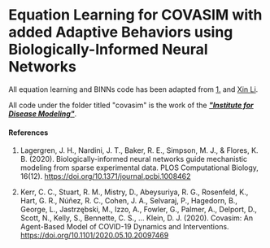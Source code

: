 # Equation Learning for COVASIM with added Adaptive Behaviors using Biologically-Informed Neural Networks

All equation learning and BINNs code has been adapted from [1.](https://arxiv.org/abs/2005.13073) and [Xin Li](xli86@ncsu.edu).

All code under the folder titled "covasim" is the work of the ***["Institute for Disease Modeling"](https://github.com/InstituteforDiseaseModeling/covasim)***.



#### References

1. Lagergren, J. H., Nardini, J. T., Baker, R. E., Simpson, M. J., & Flores, K. B. (2020). Biologically-informed neural networks guide mechanistic modeling from sparse experimental data. PLOS Computational Biology, 16(12). https://doi.org/10.1371/journal.pcbi.1008462 

2. Kerr, C. C., Stuart, R. M., Mistry, D., Abeysuriya, R. G., Rosenfeld, K., Hart, G. R., Núñez, R. C., Cohen, J. A., Selvaraj, P., Hagedorn, B., George, L., Jastrzębski, M., Izzo, A., Fowler, G., Palmer, A., Delport, D., Scott, N., Kelly, S., Bennette, C. S., … Klein, D. J. (2020). Covasim: An Agent-Based Model of COVID-19 Dynamics and Interventions. https://doi.org/10.1101/2020.05.10.20097469
